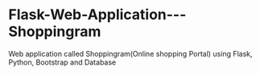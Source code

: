 # Flask-Web-Application---Shoppingram
Web application called Shoppingram(Online shopping Portal) using Flask, Python, Bootstrap and Database
